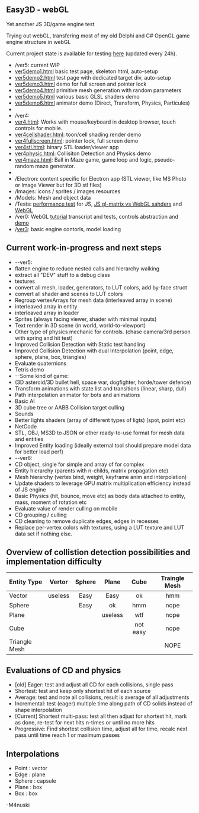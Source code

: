 Easy3D - webGL
----------
Yet another JS 3D/game engine test

Trying out webGL, transfering most of my old Delphi and C# OpenGL game engine structure in webGL

Current project state is available for testing [here](https://m4nusky.com/projects/easy3d_webgl/) (updated every 24h).

* /ver5: current WIP
* [ver5demo1.html](https://m4nusky.com/projects/easy3d_webgl/ver5demo1.html) basic test page, skeleton html, auto-setup
* [ver5demo2.html](https://m4nusky.com/projects/easy3d_webgl/ver5demo2.html) test page with dedicated target div, auto-setup
* [ver5demo3.html](https://m4nusky.com/projects/easy3d_webgl/ver5demo3.html) demo for full screen and pointer lock
* [ver5demo4.html](https://m4nusky.com/projects/easy3d_webgl/ver5demo4.html) primitive mesh generation with random parameters
* [ver5demo5.html](https://m4nusky.com/projects/easy3d_webgl/ver5demo5.html) various basic GLSL shaders demo
* [ver5demo6.html](https://m4nusky.com/projects/easy3d_webgl/ver5demo6.html) animator demo (Direct, Transform, Physics, Particules)
* 
* /ver4: 
* [ver4.html](https://m4nusky.com/projects/easy3d_webgl/ver4/ver4.hmtl): Works with mouse/keyboard in desktop browser, touch controls for mobile.
* [ver4cellshader.html](https://m4nusky.com/projects/easy3d_webgl/ver4/ver4cellshader.html): toon/cell shading render demo
* [ver4fullscreen.html](https://m4nusky.com/projects/easy3d_webgl/ver4/ver4fullscreen.html): pointer lock, full screen demo
* [ver4stl.html](https://m4nusky.com/projects/easy3d_webgl/ver4/ver4stl.html): binary STL loader/viewer app 
* [ver4physic.html](https://m4nusky.com/projects/easy3d_webgl/ver4/ver4physic.html): Collisiton Detection and Physics demo
* [ver4maze.html](https://m4nusky.com/projects/easy3d_webgl/ver4/ver4maze.html): Ball in Maze game, game loop and logic, pseudo-random maze generator.
* 
* /Electron: content specific for Electron app (STL viewer, like MS Photo or Image Viewer but for 3D stl files)
* /Images: icons / sprites / images resources
* /Models: Mesh and object data
* /Tests: [performance test](https://m4nusky.com/projects/easy3d_webgl/tests/test1.html) for JS, [JS gl-matrix vs WebGL sahders](https://m4nusky.com/projects/easy3d_webgl/tests/testMat.html) and [WebGL](https://m4nusky.com/projects/easy3d_webgl/Tests/testMatShader.html)
* /ver0: WebGL [tutorial](https://m4nusky.com/projects/easy3d_webgl/ver0/tuto1.html) transcript and tests, controls abstraction and [demo](https://m4nusky.com/projects/easy3d_webgl/ver0/tuto2.html)
* /[ver3](https://m4nusky.com/projects/easy3d_webgl/ver3/ver3.html): basic engine contorls, model loading

Current work-in-progress and next steps
----------
* --ver5:
* flatten engine to reduce nested calls and hierarchy walking
* extract all "DEV" stuff to a debug class
* textures
* convert all mesh, loader, generators, to LUT colors, add by-face struct
* convert all shader and scenes to LUT colors
* Regroup vertexArrays for mesh data (interleaved array in scene)
* interleaved array in entity
* interleaved array in loader
* Sprites (always facing viewer, shader with minimal inputs)
* Text render in 3D scene (in world, world-to-viewport)
* Other type of physics mechanic for controls. (chase camera/3rd person with spring and hit test)
* Improved Collision Detection with Static test handling
* Improved Collision Detection with dual Interpolation (point, edge, sphere, plane, box, triangles)
* Evaluate quaternions
* Tetris demo
* --Some kind of game:
* (3D asteroid/3D bullet hell, space war, dogfighter, horde/tower defence)
* Transform animations with state list and transitions (linear, sharp, dull)
* Path interpolation animator for bots and animations
* Basic AI
* 3D cube tree or AABB Collision target culling
* Sounds
* Better lights shaders (array of different types of ligts) (spot, point etc)
* NetCode
* STL, OBJ, MS3D to JSON or other ready-to-use format for mesh data and entities
* Improved Entity loading (ideally external tool should prepare model data for better load perf)
* --ver6:
* CD object, single for simple and array of for complex
* Entity hierarchy (parents with n-childs, matrix propagation etc)
* Mesh hierarchy (vertex bind, weight, keyframe anim and interpolation)
* Update shaders to leverage GPU matrix multiplication efficiency instead of JS engine
* Basic Physics (hit, bounce, move etc) as body data attached to entity, mass, moment of rotation etc
* Evaluate value of render culling on mobile
* CD grouping / culling
* CD cleaning to remove duplicate edges, edges in recesses
* Replace per-vertex colors with textures, using a LUT texture and LUT data set if nothing else.


Overview of collistion detection possibilities and implementation difficulty
-----------

| Entity Type   | Vertor  | Sphere | Plane | Cube | Traingle Mesh |
|:------------- |:-------:|:------:|:-----:|:----:|:-------------:|
| Vector        | useless |  Easy  | Easy  |  ok  |  hmm |
| Sphere        |         |  Easy  |  ok   |  hmm | nope |
| Plane         |         |        |  useless | wtf | nope |
| Cube          |         |        |       | not easy | nope |
| Triangle Mesh |         |        |       |       | NOPE |

Evaluations of CD and physics
-----------
* [old] Eager: test and adjust all CD for each collisions, single pass
* Shortest: test and keep only shortest hit of each source
* Average: test and note all collisions, result is average of all adjustments
* Incremental: test (eager) multiple time along path of CD solids instead of shape interpolation
* [Current] Shortest multi-pass: test all then adjust for shortest hit, mark as done, re-test for next hits n-times or until no more hits
* Progressive: Find shortest collision time, adjust all for time, recalc next pass until time reach 1 or maximum passes

Interpolations
-----------
* Point : vector
* Edge : plane
* Sphere : capsule
* Plane : box
* Box : box

-M4nuski

